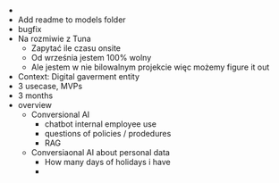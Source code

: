 -
- Add readme to models folder
- bugfix
- Na rozmiwie z Tuna
	- Zapytać ile czasu onsite
	- Od września jestem 100% wolny
	- Ale jestem w nie bilowalnym projekcie więc możemy figure it out
- Context: Digital gaverment entity
- 3 usecase, MVPs
- 3 months
- overview
	- Conversional AI
		- chatbot internal employee use
		- questions of policies / prodedures
		- RAG
	- Conversiaonal AI about personal data
		- How many days of holidays i have
		-